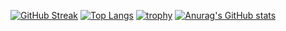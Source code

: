 [![GitHub Streak](https://github-readme-streak-stats.herokuapp.com/?user=coldman-47&theme=gotham)](https://github.com/coldman-47)
[![Top Langs](https://github-readme-stats.vercel.app/api/top-langs/?username=coldman-47&theme=gotham&layout=compact)](https://github.com/coldman-47)
[![trophy](https://github-profile-trophy.vercel.app/?username=coldman-47&theme=darkhub&row=2&column=3)]()
[![Anurag's GitHub stats](https://github-readme-stats.vercel.app/api?username=coldman-47&show_icons=true&theme=gotham)](https://github.com/coldman-47)
